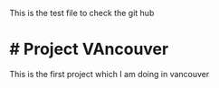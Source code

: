 This is the test file to check the git hub
# # Project VAncouver
This is the first project which I am doing in vancouver